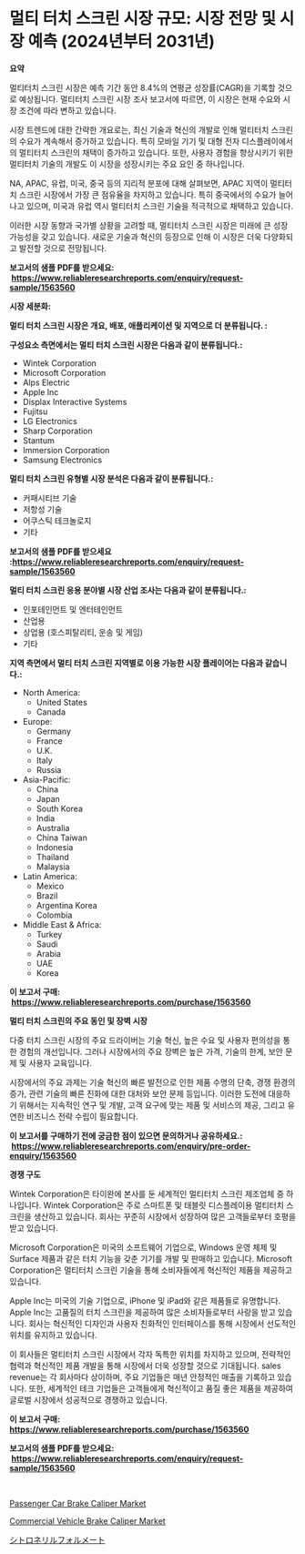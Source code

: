 <p><h1>멀티 터치 스크린 시장 규모: 시장 전망 및 시장 예측 (2024년부터 2031년)</h1></p><p><strong>요약</strong></p>
<p><p>멀티터치 스크린 시장은 예측 기간 동안 8.4%의 연평균 성장률(CAGR)을 기록할 것으로 예상됩니다. 멀티터치 스크린 시장 조사 보고서에 따르면, 이 시장은 현재 수요와 시장 조건에 따라 변하고 있습니다.</p><p>시장 트렌드에 대한 간략한 개요로는, 최신 기술과 혁신의 개발로 인해 멀티터치 스크린의 수요가 계속해서 증가하고 있습니다. 특히 모바일 기기 및 대형 전자 디스플레이에서의 멀티터치 스크린의 채택이 증가하고 있습니다. 또한, 사용자 경험을 향상시키기 위한 멀티터치 기술의 개발도 이 시장을 성장시키는 주요 요인 중 하나입니다.</p><p>NA, APAC, 유럽, 미국, 중국 등의 지리적 분포에 대해 살펴보면, APAC 지역이 멀티터치 스크린 시장에서 가장 큰 점유율을 차지하고 있습니다. 특히 중국에서의 수요가 늘어나고 있으며, 미국과 유럽 역시 멀티터치 스크린 기술을 적극적으로 채택하고 있습니다.</p><p>이러한 시장 동향과 국가별 상황을 고려할 때, 멀티터치 스크린 시장은 미래에 큰 성장 가능성을 갖고 있습니다. 새로운 기술과 혁신의 등장으로 인해 이 시장은 더욱 다양화되고 발전할 것으로 전망됩니다.</p></p>
<p><strong>보고서의 샘플 PDF를 받으세요: &nbsp;<a href="https://www.reliableresearchreports.com/enquiry/request-sample/1563560">https://www.reliableresearchreports.com/enquiry/request-sample/1563560</a></strong></p>
<p><strong>시장 세분화:</strong></p>
<p><strong> 멀티 터치 스크린 시장은 개요, 배포, 애플리케이션 및 지역으로 더 분류됩니다. :</strong></p>
<p><strong>구성요소 측면에서는 멀티 터치 스크린 시장은 다음과 같이 분류됩니다.:</strong></p>
<p><ul><li>Wintek Corporation</li><li>Microsoft Corporation</li><li>Alps Electric</li><li>Apple Inc</li><li>Displax Interactive Systems</li><li>Fujitsu</li><li>LG Electronics</li><li>Sharp Corporation</li><li>Stantum</li><li>Immersion Corporation</li><li>Samsung Electronics</li></ul></p>
<p><strong> 멀티 터치 스크린 유형별 시장 분석은 다음과 같이 분류됩니다.:</strong></p>
<p><ul><li>커패시티브 기술</li><li>저항성 기술</li><li>어쿠스틱 테크놀로지</li><li>기타</li></ul></p>
<p><strong>보고서의 샘플 PDF를 받으세요 :<a href="https://www.reliableresearchreports.com/enquiry/request-sample/1563560">https://www.reliableresearchreports.com/enquiry/request-sample/1563560</a></strong></p>
<p><strong> 멀티 터치 스크린 응용 분야별 시장 산업 조사는 다음과 같이 분류됩니다.:</strong></p>
<p><ul><li>인포테인먼트 및 엔터테인먼트</li><li>산업용</li><li>상업용 (호스피탈리티, 운송 및 게임)</li><li>기타</li></ul></p>
<p><strong>지역 측면에서 멀티 터치 스크린 지역별로 이용 가능한 시장 플레이어는 다음과 같습니다.:</strong></p>
<p><ul>
    <li>
        North America:
        <ul>
            <li>United States</li>
            <li>Canada</li>
        </ul>
    </li>
    <li>
        Europe:
        <ul>
            <li>Germany</li>
            <li>France</li>
            <li>U.K.</li>
            <li>Italy</li>
            <li>Russia</li>
        </ul>
    </li>
    <li>
        Asia-Pacific:
        <ul>
            <li>China</li>
            <li>Japan</li>
            <li>South Korea</li>
            <li>India</li>
            <li>Australia</li>
            <li>China Taiwan</li>
            <li>Indonesia</li>
            <li>Thailand</li>
            <li>Malaysia</li>
        </ul>
    </li>
    <li>
        Latin America:
        <ul>
            <li>Mexico</li>
            <li>Brazil</li>
            <li>Argentina Korea</li>
            <li>Colombia</li>
        </ul>
    </li>
    <li>
        Middle East & Africa:
        <ul>
            <li>Turkey</li>
            <li>Saudi</li>
            <li>Arabia</li>
            <li>UAE</li>
            <li>Korea</li>
        </ul>
    </li>
    </ul></p>
<p><strong>이 보고서 구매: &nbsp;<a href="https://www.reliableresearchreports.com/purchase/1563560">https://www.reliableresearchreports.com/purchase/1563560</a></strong></p>
<p><strong>멀티 터치 스크린의 주요 동인 및 장벽 시장</strong></p>
<p><p>다중 터치 스크린 시장의 주요 드라이버는 기술 혁신, 높은 수요 및 사용자 편의성을 통한 경험의 개선입니다. 그러나 시장에서의 주요 장벽은 높은 가격, 기술의 한계, 보안 문제 및 사용자 교육입니다.</p><p>시장에서의 주요 과제는 기술 혁신의 빠른 발전으로 인한 제품 수명의 단축, 경쟁 환경의 증가, 관련 기술의 빠른 진화에 대한 대처와 보안 문제 등입니다. 이러한 도전에 대응하기 위해서는 지속적인 연구 및 개발, 고객 요구에 맞는 제품 및 서비스의 제공, 그리고 유연한 비즈니스 전략 수립이 필요합니다.</p></p>
<p><strong>이 보고서를 구매하기 전에 궁금한 점이 있으면 문의하거나 공유하세요.: &nbsp;<a href="https://www.reliableresearchreports.com/enquiry/pre-order-enquiry/1563560">https://www.reliableresearchreports.com/enquiry/pre-order-enquiry/1563560</a></strong></p>
<p><strong>경쟁 구도</strong></p>
<p><p>Wintek Corporation은 타이완에 본사를 둔 세계적인 멀티터치 스크린 제조업체 중 하나입니다. Wintek Corporation은 주로 스마트폰 및 태블릿 디스플레이용 멀티터치 스크린을 생산하고 있습니다. 회사는 꾸준히 시장에서 성장하여 많은 고객들로부터 호평을 받고 있습니다.</p><p>Microsoft Corporation은 미국의 소프트웨어 기업으로, Windows 운영 체제 및 Surface 제품과 같은 터치 기능을 갖춘 기기를 개발 및 판매하고 있습니다. Microsoft Corporation은 멀티터치 스크린 기술을 통해 소비자들에게 혁신적인 제품을 제공하고 있습니다.</p><p>Apple Inc는 미국의 기술 기업으로, iPhone 및 iPad와 같은 제품들로 유명합니다. Apple Inc는 고품질의 터치 스크린을 제공하여 많은 소비자들로부터 사랑을 받고 있습니다. 회사는 혁신적인 디자인과 사용자 친화적인 인터페이스를 통해 시장에서 선도적인 위치를 유지하고 있습니다.</p><p>이 회사들은 멀티터치 스크린 시장에서 각자 독특한 위치를 차지하고 있으며, 전략적인 협력과 혁신적인 제품 개발을 통해 시장에서 더욱 성장할 것으로 기대됩니다. sales revenue는 각 회사마다 상이하며, 주요 기업들은 매년 안정적인 매출을 기록하고 있습니다. 또한, 세계적인 테크 기업들은 고객들에게 혁신적이고 품질 좋은 제품을 제공하여 글로벌 시장에서 성공적으로 경쟁하고 있습니다.</p></p>
<p><strong>이 보고서 구매: &nbsp; <a href="https://www.reliableresearchreports.com/purchase/1563560">https://www.reliableresearchreports.com/purchase/1563560</a></strong></p>
<p><strong>보고서의 샘플 PDF를 받으세요: &nbsp;<a href="https://www.reliableresearchreports.com/enquiry/request-sample/1563560">https://www.reliableresearchreports.com/enquiry/request-sample/1563560</a></strong><strong></strong></p>
<p>&nbsp;</p>
<p><p><a href="https://funky-papaya-cf4.notion.site/Passenger-Car-Brake-Caliper-Market-Size-Growth-and-Forecast-from-2024-2031-8207c2ff465d460d98f7686100146719">Passenger Car Brake Caliper Market</a></p><p><a href="https://confirmed-shield-e13.notion.site/Commercial-Vehicle-Brake-Caliper-Market-Analysis-Examines-its-Scope-on-Growth-Opportunities-and-For-de7238224d1943eabff1bcf1dc0e84dc">Commercial Vehicle Brake Caliper Market</a></p><p><a href="https://medium.com/@lindakreitz2023/%E3%82%B7%E3%83%88%E3%83%AD%E3%83%8D%E3%83%AA%E3%83%AB-%E3%83%95%E3%82%A9%E3%83%AB%E3%83%A1%E3%83%BC%E3%83%88%E5%B8%82%E5%A0%B4%E8%A6%8F%E6%A8%A1-cagr-%E3%83%88%E3%83%AC%E3%83%B3%E3%83%892024-2030-79b46bf2c2f4">シトロネリルフォルメート</a></p></p>